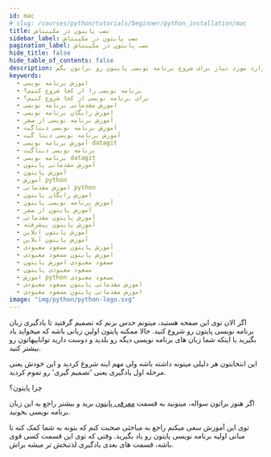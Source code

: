 ```yaml
---
id: mac
# slug: /courses/python/tutorials/beginner/python_installation/mac
title: نصب پایتون در مکینتاش
sidebar_label: نصب پایتون در مکینتاش
pagination_label: نصب پایتون در مکینتاش
hide_title: false
hide_table_of_contents: false
description: توی این آموزش میخوام راجع به مقدمات زبان پایتون با هم صحبت کنیم و ببینم چطور میشه یه زبان برنامه نویسی به سادگی پایتون، کارهای زیادی برامون انجام بده. سعی میکنم توی این دوره آموزشی، تمام موارد مورد نیاز برای شروع برنامه نویسی پایتون رو براتون بگم.
keywords:
  - اموزش برنامه نویسی
  - برنامه نویسی را از کجا شروع کنیم؟
  - برای برنامه نویسی از کجا شروع کنیم؟
  - اموزش مقدماتی برنامه نویسی
  - اموزش رایگان برنامه نویسی
  - آموزش برنامه نویسی از صفر
  - آموزش برنامه نویسی دیتاگیت
  - آموزش برنامه نویسی دیتا گیت
  - آموزش برنامه نویسی datagit
  - برنامه نویسی دیتاگیت
  - برنامه نویسی datagit
  - آموزش مقدماتی پایتون
  - آموزش پایتون
  - آموزش python
  - اموزش مقدماتی python
  - اموزش رایگان پایتون
  - آموزش برنامه نویسی پایتون
  - آموزش پایتون از صفر
  - آموزش پایتون مقدماتی
  - آموزش پایتون پیشرفته
  - آموزش پایتون انلاین
  - آموزش پایتون آنلاین
  - آموزش پایتون مسعود معبودی
  - اموزش پایتون مسعود معبودی
  - مسعود معبودی اموزش پایتون
  - مسعود معبودی پایتون
  - اموزش python مسعود معبودی
  - اموزش مقدماتی پایتون مسعود معبودی
  - اموزش مقدماتی پایتون مسعود معبودی
image: "img/python/python-logo.svg"
---
```


[python_introduction]: /blog/python-introduction

اگر الان توی این صفحه هستید، میتونم حدس بزنم که تصمیم گرفتید تا یادگیری زبان برنامه نویسی پایتون رو شروع کنید. حالا ممکنه پایتون اولین زبانی باشه که میخواید یاد بگیرید یا اینکه شما زبان های برنامه نویسی دیگه رو بلدید و دوست دارید تواناییهاتون رو بیشتر کنید.

این انتخابتون هر دلیلی میتونه داشته باشه ولی مهم اینه شروع کردید و این خودش یعنی مرحله اول یادگیری یعنی 'تصمیم گیری' رو تموم کردید.

چرا پایتون؟

اگر هنوز براتون سواله، میتونید به قسمت [معرفی پایتون][python_introduction] برید و بیشتر راجع به این زبان برنامه نویسی بخونید.

توی این آموزش سعی میکنم راجع به مباحثی صحبت کنم که بتونه به شما کمک کنه تا مبانی اولیه برنامه نویسی پایتون رو یاد بگیرید. وقتی که توی این قسمت کسی قوی باشه، قسمت های بعدی یادگیری لذتبخش تر میشه براش.
